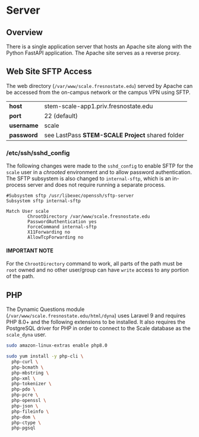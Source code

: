 # Server

## Overview

There is a single application server that hosts an Apache site along with the
Python FastAPI application. The Apache site serves as a reverse proxy.

## Web Site SFTP Access

The web directory (`/var/www/scale.fresnostate.edu`) served by Apache can be
accessed from the on-campus network or the campus VPN using SFTP.

|              |                                                   |
|--------------|---------------------------------------------------|
| **host**     | stem-scale-app1.priv.fresnostate.edu              |
| **port**     | 22 (default)                                      |
| **username** | scale                                             |
| **password** | see LastPass **STEM-SCALE Project** shared folder |

### /etc/ssh/sshd_config

The following changes were made to the `sshd_config` to enable SFTP
for the `scale` user in a *chrooted* environment and to allow password
authentication. The SFTP subsystem is also changed to `internal-sftp`, which
is an in-process server and does not require running a separate process.

```
#Subsystem sftp /usr/libexec/openssh/sftp-server
Subsystem sftp internal-sftp

Match User scale
        ChrootDirectory /var/www/scale.fresnostate.edu
        PasswordAuthentication yes
        ForceCommand internal-sftp
        X11Forwarding no
        AllowTcpForwarding no
```

#### IMPORTANT NOTE

For the `ChrootDirectory` command to work, all parts of the path must be
`root` owned and no other user/group can have `write` access to any portion
of the path.

## PHP

The Dynamic Questions module (`/var/www/scale.fresnostate.edu/html/dyna`) uses
Laravel 9 and requires PHP 8.0+ and the following extensions to be installed.
It also requires the PostgreSQL driver for PHP in order to connect to the
Scale database as the `scale_dyna` user.

```bash
sudo amazon-linux-extras enable php8.0

sudo yum install -y php-cli \
  php-curl \
  php-bcmath \
  php-mbstring \
  php-xml \
  php-tokenizer \
  php-pdo \
  php-pcre \
  php-openssl \
  php-json \
  php-fileinfo \
  php-dom \
  php-ctype \
  php-pgsql
```
